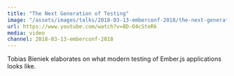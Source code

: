 ```yaml
---
title: "The Next Generation of Testing"
image: "/assets/images/talks/2018-03-13-emberconf-2018/the-next-generation-of-testing.png"
url: https://www.youtube.com/watch?v=8D-O4cSteRk
media: video
channel: 2018-03-13-emberconf-2018
---
```


Tobias Bieniek elaborates on what modern testing of Ember.js applications looks
like.
